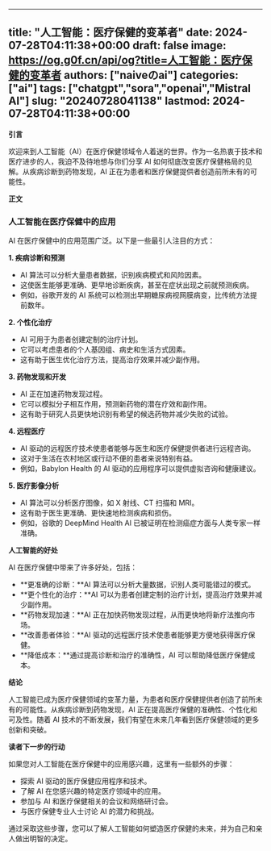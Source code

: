 
---
title: "人工智能：医疗保健的变革者"
date: 2024-07-28T04:11:38+00:00
draft: false
image: https://og.g0f.cn/api/og?title=人工智能：医疗保健的变革者
authors: ["naiveのai"]
categories: ["ai"]
tags: ["chatgpt","sora","openai","Mistral AI"]
slug: "20240728041138"
lastmod: 2024-07-28T04:11:38+00:00
---
**引言**

欢迎来到人工智能（AI）在医疗保健领域令人着迷的世界。作为一名热衷于技术和医疗进步的人，我迫不及待地想与你们分享 AI 如何彻底改变医疗保健格局的见解。从疾病诊断到药物发现，AI 正在为患者和医疗保健提供者创造前所未有的可能性。

**正文**

### 人工智能在医疗保健中的应用

AI 在医疗保健中的应用范围广泛。以下是一些最引人注目的方式：

**1. 疾病诊断和预测**

* AI 算法可以分析大量患者数据，识别疾病模式和风险因素。
* 这使医生能够更准确、更早地诊断疾病，甚至在症状出现之前就预测疾病。
* 例如，谷歌开发的 AI 系统可以检测出早期糖尿病视网膜病变，比传统方法提前数年。

**2. 个性化治疗**

* AI 可用于为患者创建定制的治疗计划。
* 它可以考虑患者的个人基因组、病史和生活方式因素。
* 这有助于医生优化治疗方法，提高治疗效果并减少副作用。

**3. 药物发现和开发**

* AI 正在加速药物发现过程。
* 它可以模拟分子相互作用，预测新药物的潜在疗效和副作用。
* 这有助于研究人员更快地识别有希望的候选药物并减少失败的试验。

**4. 远程医疗**

* AI 驱动的远程医疗技术使患者能够与医生和医疗保健提供者进行远程咨询。
* 这对于生活在农村地区或行动不便的患者来说特别有益。
* 例如，Babylon Health 的 AI 驱动的应用程序可以提供虚拟咨询和健康建议。

**5. 医疗影像分析**

* AI 算法可以分析医疗图像，如 X 射线、CT 扫描和 MRI。
* 这有助于医生更准确、更快速地检测疾病和损伤。
* 例如，谷歌的 DeepMind Health AI 已被证明在检测癌症方面与人类专家一样准确。

**人工智能的好处**

AI 在医疗保健中带来了许多好处，包括：

* **更准确的诊断：**AI 算法可以分析大量数据，识别人类可能错过的模式。
* **更个性化的治疗：**AI 可以为患者创建定制的治疗计划，提高治疗效果并减少副作用。
* **药物发现加速：**AI 正在加快药物发现过程，从而更快地将新疗法推向市场。
* **改善患者体验：**AI 驱动的远程医疗技术使患者能够更方便地获得医疗保健。
* **降低成本：**通过提高诊断和治疗的准确性，AI 可以帮助降低医疗保健成本。

**结论**

人工智能已成为医疗保健领域的变革力量，为患者和医疗保健提供者创造了前所未有的可能性。从疾病诊断到药物发现，AI 正在提高医疗保健的准确性、个性化和可及性。随着 AI 技术的不断发展，我们有望在未来几年看到医疗保健领域的更多创新和突破。

**读者下一步的行动**

如果您对人工智能在医疗保健中的应用感兴趣，这里有一些额外的步骤：

* 探索 AI 驱动的医疗保健应用程序和技术。
* 了解 AI 在您感兴趣的特定医疗领域中的应用。
* 参加与 AI 和医疗保健相关的会议和网络研讨会。
* 与医疗保健专业人士讨论 AI 的潜力和挑战。

通过采取这些步骤，您可以了解人工智能如何塑造医疗保健的未来，并为自己和亲人做出明智的决定。